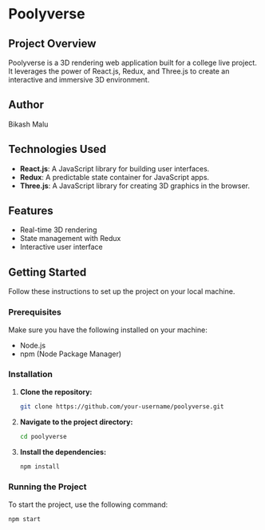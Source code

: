# Poolyverse

## Project Overview

Poolyverse is a 3D rendering web application built for a college live project. It leverages the power of React.js, Redux, and Three.js to create an interactive and immersive 3D environment. 

## Author

Bikash Malu

## Technologies Used

- **React.js**: A JavaScript library for building user interfaces.
- **Redux**: A predictable state container for JavaScript apps.
- **Three.js**: A JavaScript library for creating 3D graphics in the browser.

## Features

- Real-time 3D rendering
- State management with Redux
- Interactive user interface

## Getting Started

Follow these instructions to set up the project on your local machine.

### Prerequisites

Make sure you have the following installed on your machine:

- Node.js
- npm (Node Package Manager)

### Installation

1. **Clone the repository:**

    ```bash
    git clone https://github.com/your-username/poolyverse.git
    ```

2. **Navigate to the project directory:**

    ```bash
    cd poolyverse
    ```

3. **Install the dependencies:**

    ```bash
    npm install
    ```

### Running the Project

To start the project, use the following command:

```bash
npm start
